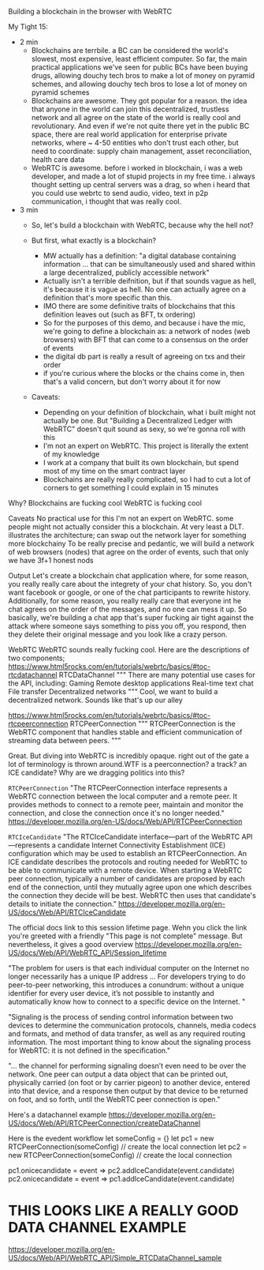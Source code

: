 Building a blockchain in the browser with WebRTC



My Tight 15:
  - 2 min
    - Blockchains are terrbile. a BC can be considered the world's slowest, most expensive, least efficient computer. So far, the main practical applications we've seen for public BCs have been buying drugs, allowing douchy tech bros to make a lot of money on pyramid schemes, and allowing douchy tech bros to lose a lot of money on pyramid schemes
    - Blockchains are awesome. They got popular for a reason. the idea that anyone in the world can join this decentralized, trustless network and all agree on the state of the world is really cool and revolutionary. And even if we're not quite there yet in the public BC space, there are real world application for enterprise private networks, where ~ 4-50 entities who don't trust each other, but need to coordinate: supply chain management, asset reconciliation, health care data
    - WebRTC is awesome. before i worked in blockchain, i was a web developer, and made a lot of stupid projects in my free time. i always thought setting up central servers was a drag, so when i heard that you could use webrtc to send audio, video, text in p2p communication, i thought that was really cool.
  - 3 min
    - So, let's build a blockchain with WebRTC, because why the hell not?
    - But first, what exactly is a blockchain?
      - MW actually has a definition: "a digital database containing information ... that can be simultaneously used and shared within a large decentralized, publicly accessible network"
      - Actually isn't a terrible deifnition, but if that sounds vague as hell, it's because it is vague as hell. No one can actually agree on a definition that's more specific than this.
      - IMO there are some definitive traits of blockchains that this definition leaves out (such as BFT, tx ordering)
      - So for the purposes of this demo, and because i have the mic, we're going to define a blockchain as: a network of nodes (web browsers) with BFT that can come to a consensus on the order of events
      - the digital db part is really a result of agreeing on txs and their order
      - if you're curious where the blocks or the chains come in, then that's a valid concern, but don't worry about it for now

    - Caveats:
      - Depending on your definition of blockchain, what i built might not actually be one. But "Building a Decentralized Ledger with WebRTC" doesn't quit sound as sexy, so we're gonna roll with this
      - I'm not an expert on WebRTC. This project is literally the extent of my knowledge
      - I work at a company that built its own blockchain, but spend most of my time on the smart contract layer
      - Blockchains are really really complicated, so I had to cut a lot of corners to get something I could explain in 15 minutes


Why?
  Blockchains are fucking cool
  WebRTC is fucking cool

Caveats
  No practical use for this
  I'm not an expert on WebRTC.
  some people might not actually consider this a blockchain. At very least a DLT. illustrates the architecture; can swap out the network layer for something more blockchainy
  To be really precise and pedantic, we will build a network of web browsers (nodes) that agree on the order of events, such that only we have 3f+1 honest nods


Output
  Let's create a blockchain chat application where, for some reason, you really really care about the integrety of your chat history. So, you don't want facebook or google, or one of the chat participants to rewrite history. Additionally, for some reason, you really really care that everyone int he chat agrees on the order of the messages, and no one can mess it up. So basically, we're building a chat app that's super fucking air tight against the attack where someone says something to piss you off, you respond, then they delete their original message and you look like a crazy person.


WebRTC
  WebRTC sounds really fucking cool. Here are the descriptions of two components;
  https://www.html5rocks.com/en/tutorials/webrtc/basics/#toc-rtcdatachannel
  RTCDataChannel
  """
    There are many potential use cases for the API, including:
    Gaming
    Remote desktop applications
    Real-time text chat
    File transfer
    Decentralized networks
  """
  Cool, we want to build a decentralized network. Sounds like that's up our alley

  https://www.html5rocks.com/en/tutorials/webrtc/basics/#toc-rtcpeerconnection
  RTCPeerConnection
  """
    RTCPeerConnection is the WebRTC component that handles stable and efficient communication of streaming data between peers.
  """

  Great. But diving into WebRTC is incredibly opaque. right out of the gate a lot of terminology is thrown around.WTF is a peerconnection? a track? an ICE candidate? Why are we dragging politics into this?


  `RTCPeerConnection`
    "The RTCPeerConnection interface represents a WebRTC connection between the local computer and a remote peer. It provides methods to connect to a remote peer, maintain and monitor the connection, and close the connection once it's no longer needed."
    https://developer.mozilla.org/en-US/docs/Web/API/RTCPeerConnection

  `RTCIceCandidate`
  "The RTCIceCandidate interface—part of the WebRTC API—represents a candidate Internet Connectivity Establishment (ICE) configuration which may be used to establish an RTCPeerConnection.
  An ICE candidate describes the protocols and routing needed for WebRTC to be able to communicate with a remote device. When starting a WebRTC peer connection, typically a number of candidates are proposed by each end of the connection, until they mutually agree upon one which describes the connection they decide will be best. WebRTC then uses that candidate's details to initiate the connection."
  https://developer.mozilla.org/en-US/docs/Web/API/RTCIceCandidate



The official docs link to this session lifetime page. Wehn you click the link you're greeted with a friendly "This page is not complete" message. But nevertheless, it gives a good overview
https://developer.mozilla.org/en-US/docs/Web/API/WebRTC_API/Session_lifetime

"The problem for users is that each individual computer on the Internet no longer necessarily has a unique IP address ... For developers trying to do peer-to-peer networking, this introduces a conundrum: without a unique identifier for every user device, it’s not possible to instantly and automatically know how to connect to a specific device on the Internet. "

"Signaling is the process of sending control information between two devices to determine the communication protocols, channels, media codecs and formats, and method of data transfer, as well as any required routing information. The most important thing to know about the signaling process for WebRTC: it is not defined in the specification."

"... the channel for performing signaling doesn’t even need to be over the network. One peer can output a data object that can be printed out, physically carried (on foot or by carrier pigeon) to another device, entered into that device, and a response then output by that device to be returned on foot, and so forth, until the WebRTC peer connection is open."


Here's a datachannel example
https://developer.mozilla.org/en-US/docs/Web/API/RTCPeerConnection/createDataChannel


Here is the evedent workflow
  let someConfig = {}
  let pc1 = new RTCPeerConnection(someConfig) // create the local connection
  let pc2 = new RTCPeerConnection(someConfig) // create the local connection

  pc1.onicecandidate = event => pc2.addIceCandidate(event.candidate)
  pc2.onicecandidate = event => pc1.addIceCandidate(event.candidate)

# THIS LOOKS LIKE A REALLY GOOD DATA CHANNEL EXAMPLE
https://developer.mozilla.org/en-US/docs/Web/API/WebRTC_API/Simple_RTCDataChannel_sample
